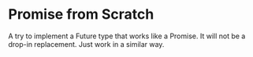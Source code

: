 # Promise from Scratch

A try to implement a Future type that works like a Promise.
It will not be a drop-in replacement. Just work in a similar way.
